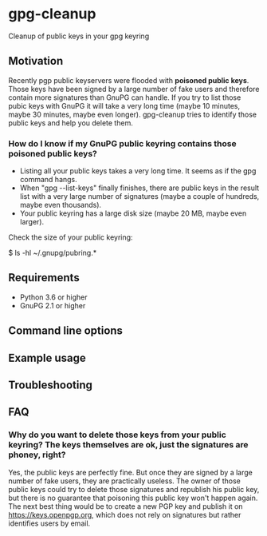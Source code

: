 # gpg-cleanup
Cleanup of public keys in your gpg keyring

## Motivation
Recently pgp public keyservers were flooded with **poisoned public keys**. Those keys have been signed by a large number of fake users and therefore contain more signatures than GnuPG can handle. If you try to list those pubic keys with GnuPG it will take a very long time (maybe 10 minutes, maybe 30 minutes, maybe even longer). gpg-cleanup tries to identify those public keys and help you delete them.

### How do I know if my GnuPG public keyring contains those poisoned public keys?
- Listing all your public keys takes a very long time. It seems as if the gpg command hangs.
- When "gpg --list-keys" finally finishes, there are public keys in the result list with a very large number of signatures (maybe a couple of hundreds, maybe even thousands).
- Your public keyring has a large disk size (maybe 20 MB, maybe even larger).

Check the size of your public keyring:

$ ls -hl ~/.gnupg/pubring.*

## Requirements
- Python 3.6 or higher
- GnuPG 2.1 or higher

## Command line options

## Example usage

## Troubleshooting

## FAQ
### Why do you want to delete those keys from your public keyring? The keys themselves are ok, just the signatures are phoney, right?
Yes, the public keys are perfectly fine. But once they are signed by a large number of fake users, they are practically useless. The owner of those public keys could try to delete those signatures and republish his public key, but there is no guarantee that poisoning this public key won't happen again. The next best thing would be to create a new PGP key and publish it on https://keys.openpgp.org, which does not rely on signatures but rather identifies users by email.
